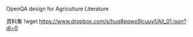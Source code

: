 OpenQA design for Agriculture Literature

資料集
!wget https://www.dropbox.com/s/huq8pqwx9lcuuyf/All_01.json?dl=0 



